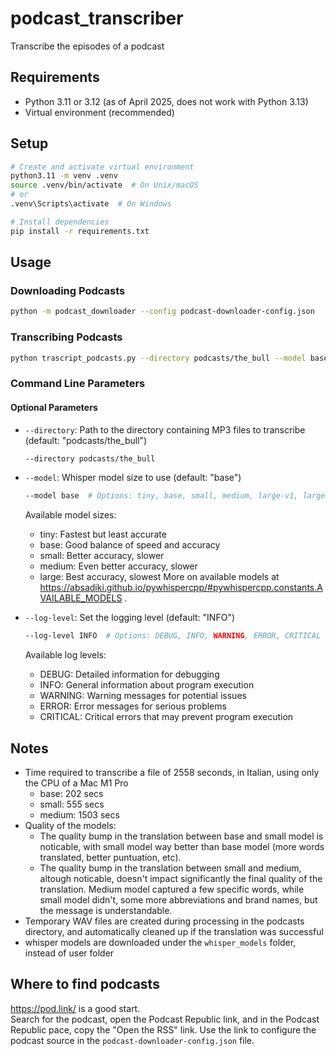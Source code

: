 # podcast_transcriber
Transcribe the episodes of a podcast

## Requirements
- Python 3.11 or 3.12 (as of April 2025, does not work with Python 3.13)
- Virtual environment (recommended)

## Setup
```bash
# Create and activate virtual environment
python3.11 -m venv .venv
source .venv/bin/activate  # On Unix/macOS
# or
.venv\Scripts\activate  # On Windows

# Install dependencies
pip install -r requirements.txt
```

## Usage

### Downloading Podcasts
```bash
python -m podcast_downloader --config podcast-downloader-config.json
```

### Transcribing Podcasts
```bash
python trascript_podcasts.py --directory podcasts/the_bull --model base
```

### Command Line Parameters

#### Optional Parameters
- `--directory`: Path to the directory containing MP3 files to transcribe (default: "podcasts/the_bull")
  ```bash
  --directory podcasts/the_bull
  ```

- `--model`: Whisper model size to use (default: "base")
  ```bash
  --model base  # Options: tiny, base, small, medium, large-v1, large-v2, large-v3
  ```
  Available model sizes:
  - tiny: Fastest but least accurate
  - base: Good balance of speed and accuracy
  - small: Better accuracy, slower
  - medium: Even better accuracy, slower
  - large: Best accuracy, slowest
More on available models at https://absadiki.github.io/pywhispercpp/#pywhispercpp.constants.AVAILABLE_MODELS .

- `--log-level`: Set the logging level (default: "INFO")
  ```bash
  --log-level INFO  # Options: DEBUG, INFO, WARNING, ERROR, CRITICAL
  ```
  Available log levels:
  - DEBUG: Detailed information for debugging
  - INFO: General information about program execution
  - WARNING: Warning messages for potential issues
  - ERROR: Error messages for serious problems
  - CRITICAL: Critical errors that may prevent program execution


## Notes
- Time required to transcribe a file of 2558 seconds, in Italian, using only the CPU of a Mac M1 Pro
  - base: 202 secs
  - small: 555 secs
  - medium: 1503 secs
- Quality of the models:
  - The quality bump in the translation between base and small model is noticable, with small model way better than base model (more words translated, better puntuation, etc).
  - The quality bump in the translation between small and medium, altough noticable, doesn't impact significantly the final quality of the translation. Medium model captured a few specific words, while small model didn't, some more abbreviations and brand names, but the message is understandable.
- Temporary WAV files are created during processing in the podcasts directory, and automatically cleaned up if the translation was successful
- whisper models are downloaded under the `whisper_models` folder, instead of user folder


## Where to find podcasts
https://pod.link/ is a good start.  
Search for the podcast, open the Podcast Republic link, and in the Podcast Republic pace, copy the "Open the RSS" link. Use the link to configure the podcast source in the `podcast-downloader-config.json` file.